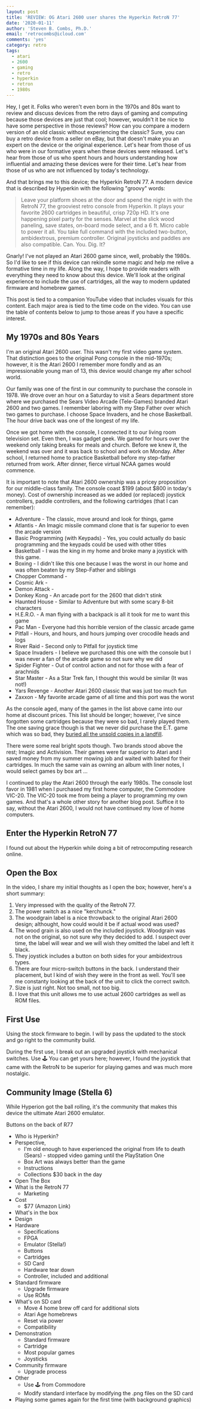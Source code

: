 ```yaml
---
layout: post
title: 'REVIEW: OG Atari 2600 user shares the Hyperkin RetroN 77'
date: '2020-01-11'
author: 'Steven B. Combs, Ph.D.'
email: 'retrocombs@icloud.com'
comments: 'yes'
category: retro
tags:
  - atari
  - 2600
  - gaming
  - retro
  - hyperkin
  - retron
  - 1980s
---
```


Hey, I get it. Folks who weren't even born in the 1970s and 80s want to review and discuss devices from the retro days of gaming and computing because those devices are just that cool; however, wouldn't it be nice to have some perspective in those reviews? How can you compare a modern version of an old classic without experiencing the classic? Sure, you can buy a retro device from a seller on eBay, but that doesn't make you an expert on the device or the original experience. Let's hear from those of us who were in our formative years when these devices were released. Let's hear from those of us who spent hours and hours understanding how influential and amazing these devices were for their time. Let's hear from those of us who are not influenced by today's technology.

And that brings me to this device; the Hyperkin RetroN 77. A modern device that is described by Hyperkin with the following "groovy" words:

> Leave your platform shoes at the door and spend the night in with the RetroN 77, the grooviest retro console from Hyperkin. It plays your favorite 2600 cartridges in beautiful, crisp 720p HD. It's one happening pixel party for the senses. Marvel at the slick wood paneling, save states, on-board mode select, and a 6 ft. Micro cable to power it all. You take full command with the included two-button, ambidextrous, premium controller. Original joysticks and paddles are also compatible. Can. You. Dig. It?

Gnarly! I've not played an Atari 2600 game since, well, probably the 1980s. So I'd like to see if this device can rekindle some magic and help me relive a formative time in my life. Along the way, I hope to provide readers with everything they need to know about this device. We'll look at the original experience to include the use of cartridges, all the way to modern updated firmware and homebrew games.

This post is tied to a companion YouTube video that includes visuals for this content. Each major area is tied to the time code on the video. You can use the table of contents below to jump to those areas if you have a specific interest.

## My 1970s and 80s Years

I'm an original Atari 2600 user. This wasn't my first video game system. That distinction goes to the original Pong console in the mid-1970s; however, it is the Atari 2600 I remember more fondly and as an impressionable young man of 13, this device would change my after school world.

Our family was one of the first in our community to purchase the console in 1978. We drove over an hour on a Saturday to visit a Sears department store where we purchased the Sears Video Arcade (Tele-Games) branded Atari 2600 and two games. I remember laboring with my Step Father over which two games to purchase. I choose Space Invaders, and he chose Basketball. The hour drive back was one of the longest of my life.

Once we got home with the console, I connected it to our living room television set. Even then, I was gadget geek. We gamed for hours over the weekend only taking breaks for meals and church. Before we knew it, the weekend was over and it was back to school and work on Monday. After school, I returned home to practice Basketball before my step-father returned from work. After dinner, fierce virtual NCAA games would commence.

It is important to note that Atari 2600 ownership was a pricey proposition for our middle-class family. The console coast $199 (about $800 in today's money). Cost of ownership increased as we added (or replaced) joystick controllers, paddle controllers, and the following cartridges (that I can remember):

* Adventure - The classic, move around and look for things, game
* Atlantis - An Imagic missile command clone that is far superior to even the arcade version
* Basic Programming (with Keypads) - Yes, you could actually do basic programming and the keypads could be used with other titles
* Basketball - I was the king in my home and broke many a joystick with this game.
* Boxing - I didn't like this one because I was the worst in our home and was often beaten by my Step-Father and siblings
* Chopper Command -
* Cosmic Ark -
* Demon Attack -
* Donkey Kong - An arcade port for the 2600 that didn't stink
* Haunted House - Similar to Adventure but with some scary 8-bit characters
* H.E.R.O. - A man flying with a backpack is all it took for me to want this game
* Pac Man - Everyone had this horrible version of the classic arcade game
* Pitfall - Hours, and hours, and hours jumping over crocodile heads and logs
* River Raid - Second only to Pitfall for joystick time
* Space Invaders - I believe we purchased this one with the console but I was never a fan of the arcade game so not sure why we did
* Spider Fighter - Out of control action and not for those with a fear of arachnids
* Star Master - As a Star Trek fan, I thought this would be similar (It was not!)
* Yars Revenge - Another Atari 2600 classic that was just too much fun
* Zaxxon - My favorite arcade game of all time and this port was the worst

As the console aged, many of the games in the list above came into our home at discount prices. This list should be longer; however, I've since forgotten some cartridges because they were so bad, I rarely played them. The one saving grace though is that we never did purchase the E.T. game which was so bad, they [buried all the unsold copies in a landfill](https://www.ctvnews.ca/sci-tech/documentary-explores-atari-s-downfall-dumping-of-et-game-at-landfill-1.2310755).

There were some real bright spots though. Two brands stood above the rest; Imagic and Activision. Their games were far superior to Atari and I saved money from my summer mowing job and waited with baited for their cartridges. In much the same vain as owning an album with liner notes, I would select games by box art …

I continued to play the Atari 2600 through the early 1980s. The console lost favor in 1981 when I purchased my first home computer, the Commodore VIC-20. The VIC-20 took me from being a player to programming my own games. And that's a whole other story for another blog post. Suffice it to say, without the Atari 2600, I would not have continued my love of home computers.

## Enter the Hyperkin RetroN 77

I found out about the Hyperkin while doing a bit of retrocomputing research online.

## Open the Box

In the video, I share my initial thoughts as I open the box; however, here's a short summary:

1. Very impressed with the quality of the RetroN 77.
2. The power switch as a nice "kerchunck."
3. The woodgrain label is a nice throwback to the original Atari 2600 design; althought, how could would it be if actual wood was used?
4. The wood grain is also used on the included joystick. Woodgrain was not on the original, so not sure why they decided to add. I suspect over time, the label will wear and we will wish they omitted the label and left it black.
5. They joystick includes a button on both sides for your ambidextrous types.
6. There are four micro-switch buttons in the back. I understand their placement, but I kind of wish they were in the front as well. You'll see me constanty looking at the back of the unit to click the correct switch.
7. Size is just right. Not too small, not too big.
8. I love that this unit allows me to use actual 2600 cartridges as well as ROM files. 

## First Use

Using the stock firmware to begin. I will by pass the updated to the stock and go right to the community build.

During the first use, I break out an upgraded joystick with mechanical switches. Use 🕹️ You can get yours here; however, I found the joystick that came with the RetroN to be superior for playing games and was much more nostalgic.

## Community Image (Stella 6)

While Hyperion got the ball rolling, it's the community that makes this device the ultimate Atari 2600 emulator. 

Buttons on the back of R77



*   Who is Hyperkin?
*   Perspective,
    *   I'm old enough to have experienced the original from life to death (Sears) - stopped video gaming until the PlayStation One
    *   Box Art was always better than the game
    *   Instructions
    *   Collections $30 back in the day
*   Open The Box
*   What is the RetroN 77
    *   Marketing
*   Cost
    *   $77 (Amazon Link)
*   What's in the box
*   Design
*   Hardware
    *   Specifications
    *   FPGA
    *   Emulator (Stella!)
    *   Buttons
    *   Cartridges
    *   SD Card
    *   Hardware tear down
    *   Controller, included and additional
*   Standard firmware
    *   Upgrade firmware
    *   Use ROMs
*   What's on SD card
    *   Move 4 home brew off card for additional slots
    *   Atari Age homebrews
    *   Reset via power
    *   Compatibility
*   Demonstration
    *   Standard firmware
    *   Cartridge
    *   Most popular games
    *   Joysticks
*   Community firmware
    *   Upgrade process
*   Other
    *   Use 🕹️ from Commodore
    *   Modify standard interface by modifying the .png files on the SD card
*   Playing some games again for the first time (with background graphics)


<!--stackedit_data:
eyJoaXN0b3J5IjpbLTE0ODQ5ODI2ODEsMTExMTgwMjAxNCwxMz
U0NjgxOTAxLC0xNzU5OTc5NzczLC0xOTMzNjg2ODMwLC00ODA4
NjcwNDMsLTQ4NDc0NjUyMCwxMzEzODEwNl19
-->
